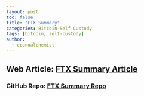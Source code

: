 ```yaml
---
layout: post
toc: false
title: "FTX Summary"
categories: Bitcoin-Self-Custody
tags: [bitcoin, self-custody]
author:
  - econoalchemist
---
```

## Web Article: [FTX Summary Article](https://ftx.econoalchemist.com)
### GitHub Repo: [FTX Summary Repo](https://github.com/econoalchemist/FTX)
